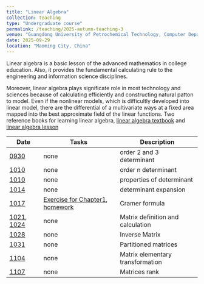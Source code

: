 ```yaml
---
title: "Linear Algebra"
collection: teaching
type: "Undergraduate course"
permalink: /teaching/2025-autumn-teaching-3
venue: "Guangdong University of Petrochemical Technology, Computer Department"
date: 2025-09-29
location: "Maoming City, China"
---
```


Linear algebra is a basic lesson of the advanced mathematics in college education. Also, it provides the fundamental calculating rule to the engineering and information science disciplines.


Moreover, linear algebra plays significate role in most technology and sciences because of calculating efficiently and constructing natural patton to model. Even if the nonlinear models, which is difficultly developed into linear model, there are the differential of a multivariate ways at a fixed area mapped into the best approximate field of the linear functions. Two reference books for learning linear algebra, [linear algebra textbook](https://www.math.pku.edu.cn/teachers/anjp/textbook.pdf) and [linear algebra lesson](https://innovation-activities.oss-cn-beijing.aliyuncs.com/27/mswcWkh7iX.pdf)

| Date     | Tasks      | Description |
| -------- | ---------- | ----------- |
| [0930](/files/2025_2_LM/0930_0101.pptx) | none | order 2 and 3 determinant |
| [1010](/files/2025_2_LM/1005_0102.pptx) | none | order n determinant       |
| [1010](/files/2025_2_LM/1007_0103.pptx) | none | properties of determinant |
| [1014](/files/2025_2_LM/1010_0104.pptx) | none | determinant expansion     |
| [1017](/files/2025_2_LM/1017_0105.pptx) | [Exercise for Chapter1](/files/2025_2_LM/1017_exercise_chapter01_determinant.pdf), [homework](/files/2025_2_LM/1017_homework.pdf)  |  Cramer formula 
| [1021](/files/2025_2_LM/1021_0201.pptx), [1024](/files/2025_2_LM/1024_0202.pptx) | none |  Matrix  definition and calculation                                                          |
| [1028](/files/2025_2_LM/1028_0203.pptx) | none | Inverse Matrix                   |
| [1031](/files/2025_2_LM/1031_0204.pptx) | none | Partitioned matrices             |
| [1104](/files/2025_2_LM/1104_0205.pptx) | none | Matrix elementary transformation |
| [1107](/files/2025_2_LM/1107_0206.pptx) | none | Matrices rank                |
